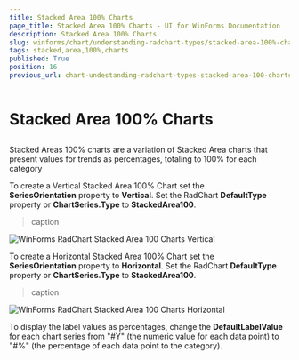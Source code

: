 ```yaml
---
title: Stacked Area 100% Charts
page_title: Stacked Area 100% Charts - UI for WinForms Documentation
description: Stacked Area 100% Charts
slug: winforms/chart/understanding-radchart-types/stacked-area-100%-charts
tags: stacked,area,100%,charts
published: True
position: 16
previous_url: chart-undestanding-radchart-types-stacked-area-100-charts
---
```


# Stacked Area 100% Charts



## 

Stacked Areas 100% charts are a variation of Stacked Area charts that present values for trends as percentages, totaling to 100% for each category

To create a Vertical Stacked Area 100% Chart set the __SeriesOrientation__ property to __Vertical__. Set the RadChart __DefaultType__ property or __ChartSeries.Type__ to __StackedArea100__.
>caption 

![WinForms RadChart Stacked Area 100 Charts Vertical](images/chart-undestanding-radchart-types-stacked-area-100-charts001.png)

To create a Horizontal Stacked Area 100% Chart set the __SeriesOrientation__ property to __Horizontal__. Set the RadChart __DefaultType__ property or __ChartSeries.Type__ to __StackedArea100__.
>caption 

![WinForms RadChart Stacked Area 100 Charts Horizontal](images/chart-undestanding-radchart-types-stacked-area-100-charts002.png)

To display the label values as percentages, change the __DefaultLabelValue__ for each chart series from "#Y" (the numeric value for each data point) to "#%" (the percentage of each data point to the category).
        
